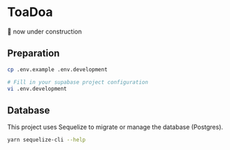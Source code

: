 # ToaDoa

🚧 now under construction

## Preparation

```bash
cp .env.example .env.development

# Fill in your supabase project configuration
vi .env.development
```

## Database

This project uses Sequelize to migrate or manage the database (Postgres).

```bash
yarn sequelize-cli --help
```
